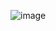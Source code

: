 ![image](https://github.com/luguanxing/Java-Study/blob/master/01-JDBC/18-%E4%BD%BF%E7%94%A8JdbcTemplate/jdbctemplate.jpg?raw=true)
